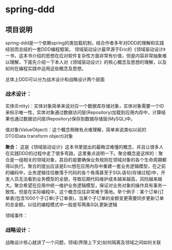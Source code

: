 # spring-ddd
## 项目说明
spring-ddd是一个依赖spring的类加载机制，结合作者多年对DDD的理解和实践经验而总结的一套DDD编程框架。
领域驱动设计最早源于Eric的《领域驱动设计》一书，这本书介绍的思想在应对软件复杂性方面非常有价值，但是内容非常抽象难以理解，下面先介绍一下本人对《领域驱动设计》的核心概念及思想的理解，以及如何在编程实践中运用这些概念及思想。

总体上DDD可以分为战术设计和战略设计两个层面

### 战术设计：

实体(Entity)：实体对象简单来说对应一个数据库存储对象，实体对象需要一个ID来标示唯一性，实体对象通过数据访问层(Repository)加载到应用内存中，计算结果也通过数据访问层(Repository)保存到数据存储层(MySQL)中。

值对象(ValueObject)：这个概念稍微有点难理解，简单来说类似以前的DTO(Data transform object)对象

**聚合：** 这是《领域驱动设计》这本书里提出的最晦涩难懂的概念，并且让很多人在实践DDD的过程中走了很多弯路，这里重点说明一下。聚合概念是这样的：聚合是一组相关的领域对象，其目的是要确保业务规则在领域对象的各个生命周期都得以执行。聚合的提出应该是Eric想在应用内存中重建一套业务逻辑模型，在之前的编码中，业务逻辑往往散落于代码的各个角落甚至于SQL语句(存储过程)中，开发人员无法看到业务模型的全貌，导致后期代码维护成本越来越高，风险越来越大。聚合希望在应用中统一维护业务逻辑模型，保证对业务对象的操作具有事务一致性。但是在实际编程中，这个概念往往非常难于落地。举个例子：某个订单(订单表)包含1000个子订单(子订单表)，当某个子订单的金额变更需要同步更新订单的总金额。以往的编程模式中一般是写两条SQL更新逻辑

领域事件：

### 战略设计： 
战略设计核心就讲了一个问题，领域(界限上下文)如何隔离及领域之间如何关联

